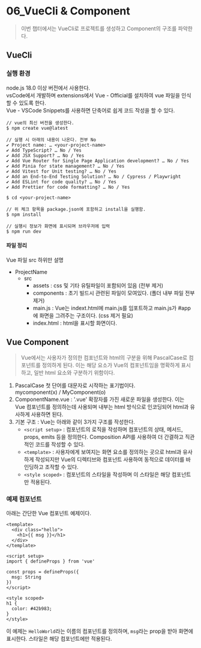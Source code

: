 # 06_VueCli & Component
> 이번 챕터에서는 VueCli로 프로젝트를 생성하고 Component의 구조를 파악한다.

## VueCli
### 실행 환경
node.js 18.0 이상 버전에서 사용한다. <br>
vsCode에서 개발하며 extensions에서 Vue - Official를 설치하여 vue 파일을 인식할 수 있도록 한다. <br>
Vue - VSCode Snippets를 사용하면 단축어로 쉽게 코드 작성을 할 수 있다.

```
// vue의 최신 버전을 생성한다.
$ npm create vue@latest

// 실행 시 아래의 내용이 나온다. 전부 No 
✔ Project name: … <your-project-name>
✔ Add TypeScript? … No / Yes
✔ Add JSX Support? … No / Yes
✔ Add Vue Router for Single Page Application development? … No / Yes
✔ Add Pinia for state management? … No / Yes
✔ Add Vitest for Unit testing? … No / Yes
✔ Add an End-to-End Testing Solution? … No / Cypress / Playwright
✔ Add ESLint for code quality? … No / Yes
✔ Add Prettier for code formatting? … No / Yes

$ cd <your-project-name>

// 위 체크 항목을 package.json에 포함하고 install을 실행함.
$ npm install

// 실행시 정보가 화면에 표시되며 브라우저에 입력
$ npm run dev
```

#### 파일 정리
Vue 파일 src 하위만 설명

- ProjectName
    - src
        - assets : css 및 기타 유틸파일이 포함되어 있음 (전부 제거)
        - components : 초기 빌드시 관련된 파일이 모여있다. (폴더 내부 파일 전부제거)
        - main.js : Vue는 indext.html에 main.js를 임포트하고 main.js가 #app에 화면을 그려주는 구조이다. (css 제거 필요)
        - index.html : html을 표시할 화면이다.

## Vue Component
> Vue에서는 사용자가 정의한 컴포넌트와 html의 구분을 위해 PascalCase로 컴포넌트를 정의하게 된다. 이는 해당 요소가 Vue의 컴포넌트임을 명확하게 표시하고, 일반 html 요소와 구분하기 위함이다.

1.  PascalCase 첫 단어를 대문자로 시작하는 표기법이다. <br> mycomponent(x) / MyComponent(o)
2. ComponentName.vue : '.vue' 확장자를 가진 새로운 파일을 생성한다. 이는 Vue 컴포넌트를 정의하는데 사용되며 내부는 html 방식으로 인코딩되어 html과 유사하게 사용하면 된다.
3. 기본 구조 : Vue는 아래와 같이 3가지 구조를 작성한다.
    - `<script setup>` : 컴포넌트의 로직을 작성하며 컴포넌트의 상태, 메서드, props, emits 등을 정의한다. Composition API를 사용하여 더 간결하고 직관적인 코드를 작성할 수 있다.
    - `<template>` : 사용자에게 보여지는 화면 요소를 정의하는 곳으로 html과 유사하게 작성되지만 Vue의 디렉티브와 컴포넌트 사용하여 동적으로 데이터를 바인딩하고 조작할 수 있다. 
    - `<style scoped>` : 컴포넌트의 스타일을 작성하며 이 스타일은 해당 컴포넌트만 적용된다.

### 예제 컴포넌트
아래는 간단한 Vue 컴포넌트 예제이다.

```vue
<template>
  <div class="hello">
    <h1>{{ msg }}</h1>
  </div>
</template>

<script setup>
import { defineProps } from 'vue'

const props = defineProps({
  msg: String
})
</script>

<style scoped>
h1 {
  color: #42b983;
}
</style>
```

이 예제는 `HelloWorld`라는 이름의 컴포넌트를 정의하며, `msg`라는 prop을 받아 화면에 표시한다. 스타일은 해당 컴포넌트에만 적용된다.